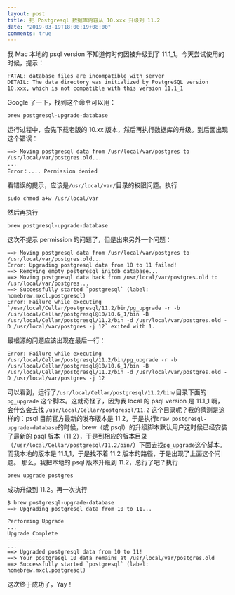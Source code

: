 ```yaml
---
layout: post
title: 把 Postgresql 数据库内容从 10.xxx 升级到 11.2
date: "2019-03-19T18:00:19+08:00"
comments: true
---
```


我 Mac 本地的 psql version 不知道何时何因被升级到了 11.1_1。今天尝试使用的时候，提示：

    FATAL: database files are incompatible with server
    DETAIL: The data directory was initialized by PostgreSQL version 10.xxx, which is not compatible with this version 11.1_1

Google 了一下，找到这个命令可以用：

    brew postgresql-upgrade-database

运行过程中，会先下载老版的 10.xx 版本，然后再执行数据库的升级。到后面出现这个错误：

```
==> Moving postgresql data from /usr/local/var/postgres to /usr/local/var/postgres.old...
...
Error：.... Permission denied
```

看错误的提示，应该是`/usr/local/var/`目录的权限问题。执行

    sudo chmod a+w /usr/local/var

然后再执行

    brew postgresql-upgrade-database

这次不提示 permission 的问题了，但是出来另外一个问题：

```
==> Moving postgresql data from /usr/local/var/postgres to /usr/local/var/postgres.old...
Error: Upgrading postgresql data from 10 to 11 failed!
==> Removing empty postgresql initdb database...
==> Moving postgresql data back from /usr/local/var/postgres.old to /usr/local/var/postgres...
==> Successfully started `postgresql` (label: homebrew.mxcl.postgresql)
Error: Failure while executing `/usr/local/Cellar/postgresql/11.2/bin/pg_upgrade -r -b /usr/local/Cellar/postgresql@10/10.6_1/bin -B /usr/local/Cellar/postgresql/11.2/bin -d /usr/local/var/postgres.old -D /usr/local/var/postgres -j 12` exited with 1.
```

最根源的问题应该出现在最后一行：

    Error: Failure while executing /usr/local/Cellar/postgresql/11.2/bin/pg_upgrade -r -b /usr/local/Cellar/postgresql@10/10.6_1/bin -B /usr/local/Cellar/postgresql/11.2/bin -d /usr/local/var/postgres.old -D /usr/local/var/postgres -j 12

可以看到，运行了`/usr/local/Cellar/postgresql/11.2/bin/`目录下面的`pg_upgrade` 这个脚本。这就奇怪了，因为我 local 的 psql version 是 11.1_1 啊，会什么会去找 `/usr/local/Cellar/postgresql/11.2` 这个目录呢？我的猜测是这样的：psql 目前官方最新的发布版本是 11.2，于是执行`brew postgresql-upgrade-database`的时候，brew（或 psql）的升级脚本默认用户这时候已经安装了最新的 psql 版本（11.2），于是到相应的版本目录（`/usr/local/Cellar/postgresql/11.2/bin/`）下面去找`pg_upgrade`这个脚本。而我本地的版本是 11.1_1，于是找不着 11.2 版本的路径，于是出现了上面这个问题。
那么，我把本地的 psql 版本升级到 11.2，总行了吧？执行

    brew upgrade postgres

成功升级到 11.2。再一次执行

```
$ brew postgresql-upgrade-database
==> Upgrading postgresql data from 10 to 11...

Performing Upgrade
...
Upgrade Complete
----------------
...
==> Upgraded postgresql data from 10 to 11!
==> Your postgresql 10 data remains at /usr/local/var/postgres.old
==> Successfully started `postgresql` (label: homebrew.mxcl.postgresql)
```

这次终于成功了，Yay！

